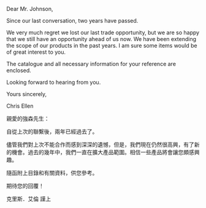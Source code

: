 Dear Mr. Johnson,

Since our last conversation, two years have passed.

We very much regret we lost our last trade opportunity, but we are so
happy that we still have an opportunity ahead of us now. We have been
extending the scope of our products in the past years. I am sure some
items would be of great interest to you.

The catalogue and all necessary information for your reference are
enclosed.

Looking forward to hearing from you.

Yours sincerely,

Chris Ellen

親愛的強森先生：

自從上次的聯繫後，兩年已經過去了。

儘管我們對上次不能合作而感到深深的遺憾，但是，我們現在仍然很高興，有了新的機會。過去的幾年中，我們一直在擴大產品範圍。相信一些產品將會讓您頗感興趣。

隨函附上目錄和有關資料，供您參考。

期待您的回覆！

克里斯．艾倫 謹上
